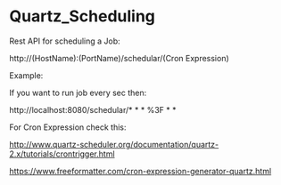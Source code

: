 # Quartz_Scheduling


Rest API for scheduling a Job:

http://(HostName):(PortName)/schedular/(Cron Expression)



Example:

If you want to run job every sec then: 

http://localhost:8080/schedular/* * * %3F * *



For Cron Expression check this:

http://www.quartz-scheduler.org/documentation/quartz-2.x/tutorials/crontrigger.html

https://www.freeformatter.com/cron-expression-generator-quartz.html
